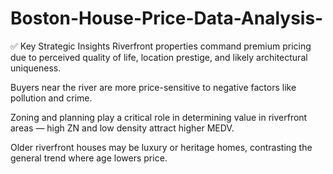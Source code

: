 # Boston-House-Price-Data-Analysis-

✅ Key Strategic Insights
Riverfront properties command premium pricing due to perceived quality of life, location prestige, and likely architectural uniqueness.


Buyers near the river are more price-sensitive to negative factors like pollution and crime.


Zoning and planning play a critical role in determining value in riverfront areas — high ZN and low density attract higher MEDV.


Older riverfront houses may be luxury or heritage homes, contrasting the general trend where age lowers price.
